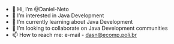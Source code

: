 - 👋 Hi, I’m @Daniel-Neto
- 👀 I’m interested in Java Development
- 🌱 I’m currently learning about Java Development
- 💞️ I’m looking to collaborate on Java Development communities
- 📫 How to reach me:  e-mail - dasn@ecomp.poli.br

<!---
Daniel-Neto/Daniel-Neto is a ✨ special ✨ repository because its `README.md` (this file) appears on your GitHub profile.
You can click the Preview link to take a look at your changes.
--->

